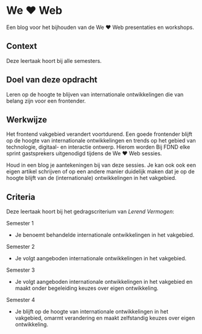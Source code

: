 
# We ♥ Web

Een blog voor het bijhouden van de We ♥ Web presentaties en workshops. 

## Context

Deze leertaak hoort bij alle semesters. 

## Doel van deze opdracht

Leren op de hoogte te blijven van internationale ontwikkelingen die van belang zijn voor een frontender.

## Werkwijze

Het frontend vakgebied verandert voortdurend. 
Een goede frontender blijft op de hoogte van internationale ontwikkelingen en trends op het gebied van technologie, digitaal- en interactie ontwerp. 
Hierom worden Bij FDND elke sprint gastsprekers uitgenodigd tijdens de We ♥ Web sessies. 

Houd in een blog je aantekeningen bij van deze sessies. 
Je kan ook ook een eigen artikel schrijven of op een andere manier duidelijk maken dat je op de hoogte blijft van de (internationale) ontwikkelingen in het vakgebied.

## Criteria

Deze leertaak hoort bij het gedragscriterium van _Lerend Vermogen_:

Semester 1
- Je benoemt behandelde internationale ontwikkelingen in het vakgebied.

Semester 2
- Je volgt aangeboden internationale ontwikkelingen in het vakgebied.

Semester 3
- Je volgt aangeboden internationale ontwikkelingen in het vakgebied en maakt onder begeleiding keuzes over eigen ontwikkeling.

Semester 4
- Je blijft op de hoogte van internationale ontwikkelingen in het vakgebied, omarmt verandering en maakt zelfstandig keuzes over eigen ontwikkeling.
          



